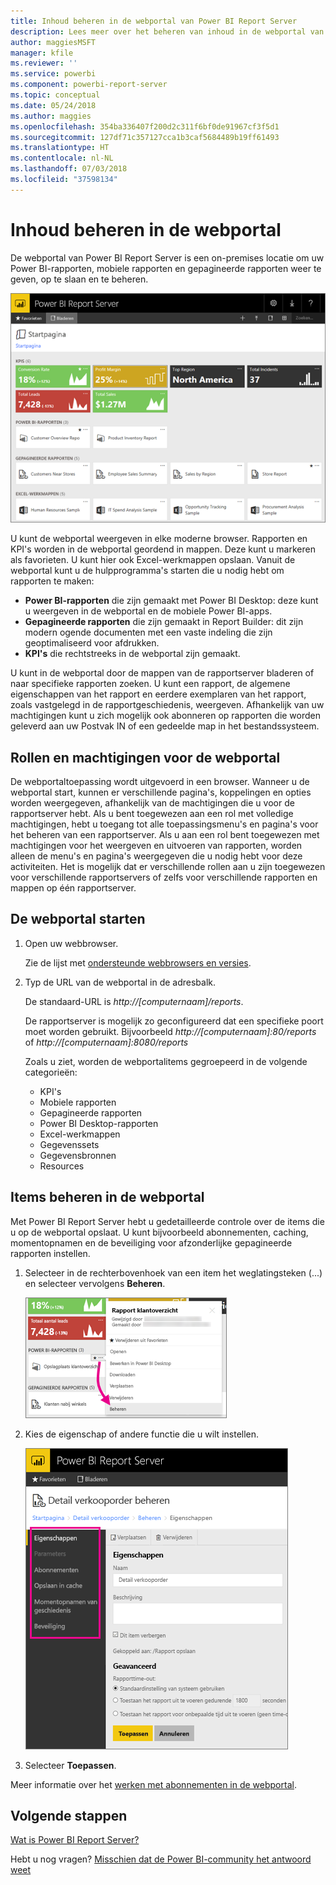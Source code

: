 ```yaml
---
title: Inhoud beheren in de webportal van Power BI Report Server
description: Lees meer over het beheren van inhoud in de webportal van Power BI Report Server.
author: maggiesMSFT
manager: kfile
ms.reviewer: ''
ms.service: powerbi
ms.component: powerbi-report-server
ms.topic: conceptual
ms.date: 05/24/2018
ms.author: maggies
ms.openlocfilehash: 354ba336407f200d2c311f6bf0de91967cf3f5d1
ms.sourcegitcommit: 127df71c357127cca1b3caf5684489b19ff61493
ms.translationtype: HT
ms.contentlocale: nl-NL
ms.lasthandoff: 07/03/2018
ms.locfileid: "37598134"
---
```

# <a name="manage-content-in-the-web-portal"></a>Inhoud beheren in de webportal 
De webportal van Power BI Report Server is een on-premises locatie om uw Power BI-rapporten, mobiele rapporten en gepagineerde rapporten weer te geven, op te slaan en te beheren.

![Webportal van Report Server](media/getting-around/report-server-web-portal.png)

U kunt de webportal weergeven in elke moderne browser. Rapporten en KPI's worden in de webportal geordend in mappen. Deze kunt u markeren als favorieten. U kunt hier ook Excel-werkmappen opslaan. Vanuit de webportal kunt u de hulpprogramma's starten die u nodig hebt om rapporten te maken:

* **Power BI-rapporten** die zijn gemaakt met Power BI Desktop: deze kunt u weergeven in de webportal en de mobiele Power BI-apps.
* **Gepagineerde rapporten** die zijn gemaakt in Report Builder: dit zijn modern ogende documenten met een vaste indeling die zijn geoptimaliseerd voor afdrukken.
* **KPI's** die rechtstreeks in de webportal zijn gemaakt.

U kunt in de webportal door de mappen van de rapportserver bladeren of naar specifieke rapporten zoeken. U kunt een rapport, de algemene eigenschappen van het rapport en eerdere exemplaren van het rapport, zoals vastgelegd in de rapportgeschiedenis, weergeven. Afhankelijk van uw machtigingen kunt u zich mogelijk ook abonneren op rapporten die worden geleverd aan uw Postvak IN of een gedeelde map in het bestandssysteem.

## <a name="web-portal-roles-and-permissions"></a>Rollen en machtigingen voor de webportal
De webportaltoepassing wordt uitgevoerd in een browser. Wanneer u de webportal start, kunnen er verschillende pagina's, koppelingen en opties worden weergegeven, afhankelijk van de machtigingen die u voor de rapportserver hebt. Als u bent toegewezen aan een rol met volledige machtigingen, hebt u toegang tot alle toepassingsmenu's en pagina's voor het beheren van een rapportserver. Als u aan een rol bent toegewezen met machtigingen voor het weergeven en uitvoeren van rapporten, worden alleen de menu's en pagina's weergegeven die u nodig hebt voor deze activiteiten. Het is mogelijk dat er verschillende rollen aan u zijn toegewezen voor verschillende rapportservers of zelfs voor verschillende rapporten en mappen op één rapportserver.

## <a name="start-the-web-portal"></a>De webportal starten
1. Open uw webbrowser.
   
    Zie de lijst met [ondersteunde webbrowsers en versies](browser-support.md).
2. Typ de URL van de webportal in de adresbalk.
   
    De standaard-URL is <em>http://[computernaam]/reports</em>.
   
    De rapportserver is mogelijk zo geconfigureerd dat een specifieke poort moet worden gebruikt. Bijvoorbeeld <em>http://[computernaam]:80/reports</em> of <em>http://[computernaam]:8080/reports</em>
   
    Zoals u ziet, worden de webportalitems gegroepeerd in de volgende categorieën:
   
   * KPI's
   * Mobiele rapporten
   * Gepagineerde rapporten
   * Power BI Desktop-rapporten
   * Excel-werkmappen
   * Gegevenssets
   * Gegevensbronnen
   * Resources

## <a name="manage-items-in-the-web-portal"></a>Items beheren in de webportal
Met Power BI Report Server hebt u gedetailleerde controle over de items die u op de webportal opslaat. U kunt bijvoorbeeld abonnementen, caching, momentopnamen en de beveiliging voor afzonderlijke gepagineerde rapporten instellen.

1. Selecteer in de rechterbovenhoek van een item het weglatingsteken (...) en selecteer vervolgens **Beheren**.
   
    ![Beheren selecteren](media/getting-around/report-server-web-portal-manage-ellipsis.png)
2. Kies de eigenschap of andere functie die u wilt instellen.
   
    ![Een eigenschap selecteren](media/getting-around/report-server-web-portal-manage-properties.png)
3. Selecteer **Toepassen**.

Meer informatie over het [werken met abonnementen in de webportal](https://docs.microsoft.com/sql/reporting-services/working-with-subscriptions-web-portal).

## <a name="next-steps"></a>Volgende stappen
[Wat is Power BI Report Server?](get-started.md)

Hebt u nog vragen? [Misschien dat de Power BI-community het antwoord weet](https://community.powerbi.com/)


